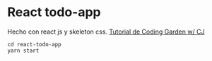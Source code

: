 # React todo-app

Hecho con react js y skeleton css.
[Tutorial de Coding Garden w/ CJ](youtube.com/watch?v=vIA130MePY8&t=3447s)

    cd react-todo-app
    yarn start